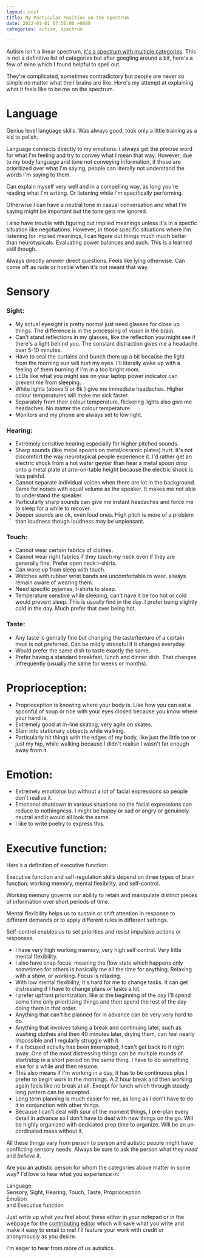 ```yaml
---
layout: post
title: My Particular Position on the Spectrum
date: 2022-01-01 07:56:00 +0000
categories: autism, spectrum

---
```

Autism isn't a linear spectrum, [it's a spectrum with multiple categories](https://the-art-of-autism.com/understanding-the-spectrum-a-comic-strip-explanation/). This is not a definitive list of categories but after googling around a bit, here's a few of mine which I found helpful to spell out.

They're complicated, sometimes contradictory but people are never so simple no matter what their brains are like. Here's my attempt at explaining what it feels like to be me on the spectrum.

# Language

Genius level language skills. Was always good, took only a little training as a kid to polish.

Language connects directly to my emotions. I always get the precise word for what I'm feeling and try to convey what I mean that way. However, due to my body language and tone not conveying information, if those are prioritized over what I'm saying, people can literally not understand the words I'm saying to them.

Can explain myself very well and in a compelling way, as long you're reading what I'm writing. Or listening while I'm specifically performing.

Otherwise I can have a neutral tone in casual conversation and what I'm saying might be important but the tone gets me ignored.

I also have trouble with figuring out implied meanings unless it's in a specfic situation like negotiations. However, in those specific situations where I'm listening for implied meanings, I can figure out things much much better than neurotypicals. Evaluating power balances and such. This is a learned skill though.

Always directly answer direct questions. Feels like lying otherwise. Can come off as rude or hostile when it's not meant that way.

# Sensory

### Sight:

* My actual eyesight is pretty normal just need glasses for close up things. The difference is in the processing of vision in the brain.
* Can't stand reflections in my glasses, like the reflection you might see if there's a light behind you. The constant distraction gives me a headache over 5-10 minutes.
* Have to seal the curtains and bunch them up a bit because the light from the morning sun will hurt my eyes. I'll literally wake up with a feeling of them burning if I'm in a too bright room.
* LEDs like what you might see on your laptop power indicator can prevent me from sleeping.
* White lights (above 5 or 6k ) give me immediate headaches. Higher colour temperatures will make me sick faster.
* Separately from their colour temperature, flickering lights also give me headaches. No matter the colour temperature.
* Monitors and my phone are always set to low light.

### Hearing:

* Extremely sensitive hearing especially for higher pitched sounds.
* Sharp sounds (like metal spoons on metal/ceramic plates) hurt. It's not discomfort the way neurotypical people experience it. I'd rather get an electric shock from a hot water geyser than hear a metal spoon drop onto a metal plate at arm-on-table height because the electric shock is less painful.
* Cannot separate individual voices when there are lot in the background. Same for noises with equal volume as the speaker. It makes me not able to understand the speaker.
* Particularly sharp sounds can give me instant headaches and force me to sleep for a while to recover.
* Deeper sounds are ok, even loud ones. High pitch is more of a problem than loudness though loudness may be unpleasant.

### Touch:

* Cannot wear certain fabrics of clothes.
* Cannot wear right fabrics if they touch my neck even if they are generally fine. Prefer open neck t-shirts.
* Can wake up from sleep with touch.
* Watches with rubber wrist bands are uncomfortable to wear, always remain aware of wearing them.
* Need specific pyjamas, t-shirts to sleep.
* Temperature senstive while sleeping, can't have it be too hot or cold would prevent sleep. This is usually find in the day. I prefer being slightly cold in the day. Much prefer that over being hot.

### Taste:

* Any taste is genrally fine but changing the taste/texture of a certain meal is not preferred. Can be mildly stressful if it changes everyday.
* Would prefer the same dish to taste exactly the same.
* Prefer having a standard breakfast, lunch and dinner dish. That changes infrequently (usually the same for weeks or months).

# Proprioception:

* Proprioception is knowing where your body is. Like how you can eat a spoonful of soup or rice with your eyes closed because you know where your hand is.
* Extremely good at in-line skating, very agile on skates.
* Slam into stationary obbjects while walking.
* Particularly hit things with the edges of my body, like just the little toe or just my hip, while walking because I didn't realise I wasn't far enough away from it.

# Emotion:

* Extremely emotional but without a lot of facial expressions so people don't realise it.
* Emotional shutdown in various situations so the facial expressions can reduce to nothingness. I might be happy or sad or angry or genuinely neutral and it would all look the same.
* I like to write poetry to express this.

# Executive function:

Here's a definition of executive function:

Executive function and self-regulation skills depend on three types of brain function: working memory, mental flexibility, and self-control.

Working memory governs our ability to retain and manipulate distinct pieces of information over short periods of time.

Mental flexibility helps us to sustain or shift attention in response to different demands or to apply different rules in different settings.

Self-control enables us to set priorities and resist impulsive actions or responses.

* I have very high working memory, very high self control. Very little mental flexibility.
* I also have snap focus, meaning the flow state which happens only sometimes for others is basically me all the time for anything. Relaxing with a show, or working. Focus is relaxing.
* With low mental flexibility, it's hard for me to change tasks. It can get distressing if I have to change plans or tasks a lot.
* I prefer upfront prioritization, like at the beginning of the day I'll spend some time only prioritizing things and then spend the rest of the day doing them in that order.
* Anything that can't be planned for in advance can be very very hard to do.
* Anything that involves taking a break and continuing later, such as washing clothes and then 40 minutes later, drying them, can feel nearly impossible and I regularly struggle with it.
* If a focused activity has been interrupted, I can't get back to it right away. One of the most distressing things can be multiple rounds of start/stop in a short period on the same thing. I have to do something else for a while and then resume.
* This also means if I'm working in a day, it has to be continuous plus I prefer to begin work in the mornings. A 2 hour break and then working again feels like no break at all. Except for lunch which through steady long pattern can be accepted.
* Long term planning is much easier for me, as long as I don't have to do it in conjunction with other things.
* Because I can't deal with spur of the moment things, I pre-plan every detail in advance so I don't have to deal with new things on the go. Will be highly organized with dedicated prep time to organize. Will be an un-cordinated mess without it.

All these things vary from person to person and autistic people might have conflicting sensory needs. Always be sure to ask the person what they _need_ and _believe it_.

Are you an autistic person for whom the categories above matter in some way? I'd love to hear what you experience in:

Language  
Sensory, Sight, Hearing, Touch, Taste, Proprioception  
Emotion  
and Executive function

Just write up what you feel about these either in your notepad or in the webpage for the [contributing editor](https://www.indianautistics.com/editor.html) which will save what you write and make it easy to email to me! I'll feature your work with credit or anonymously as you desire.

I'm eager to hear from more of us autistics.